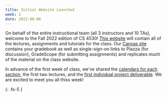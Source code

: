 ```yaml
---
title: Initial Website Launched 
week: 1
date: 2022-09-06
---
```


On behalf of the entire instructional team (all 3 instructors and 10 TAs), welcome to the Fall 2022 edition of CS 4530! [This website](https://neu-se.github.io/CS4530-Fall-2022/) will contain all of the lectures, assignments and tutorials for the class. Our [Canvas site](https://northeastern.instructure.com/courses/119279) contains your gradebook as well as single-sign-on links to Piazza (for discussion), GradeScope (for submitting assignments) and replicates much of the material on the class website.

In advance of the first week of class, we've shared the [calendars for each section](https://neu-se.github.io/CS4530-Fall-2022/calendar/), the first two lectures, and the [first individual project deliverable](https://neu-se.github.io/CS4530-Fall-2022/assignments/ip1). We are excited to meet you all thiss week!

{: .fs-5 }
